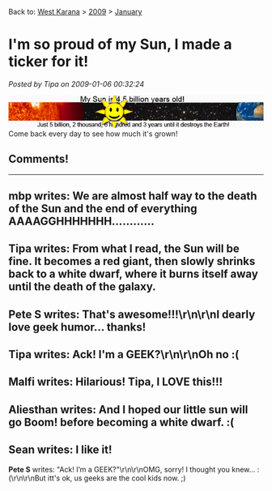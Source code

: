 Back to: [West Karana](/posts/westkarana.md) > [2009](/posts/2009/westkarana.md) > [January](./westkarana.md)
# I'm so proud of my Sun, I made a ticker for it!

*Posted by Tipa on 2009-01-06 00:32:24*

![](../../../uploads/2009/01/sunticker2.jpg "sunticker2")  
Come back every day to see how much it's grown!
## Comments!
---
**mbp** writes: We are almost half way to the death of the Sun and the end of everything AAAAGGHHHHHHH............
---
**Tipa** writes: From what I read, the Sun will be fine. It becomes a red giant, then slowly shrinks back to a white dwarf, where it burns itself away until the death of the galaxy.
---
**Pete S** writes: That's awesome!!!\r\n\r\nI dearly love geek humor... thanks!
---
**Tipa** writes: Ack! I'm a GEEK?\r\n\r\nOh no :(
---
**Malfi** writes: Hilarious! Tipa, I LOVE this!!!
---
**Aliesthan** writes: And I hoped our little sun will go Boom! before becoming a white dwarf. :(
---
**Sean** writes: I like it!
---
**Pete S** writes: "Ack! I’m a GEEK?"\r\n\r\nOMG, sorry! I thought you knew... :(\r\n\r\nBut itt's ok, us geeks are the cool kids now. ;)
